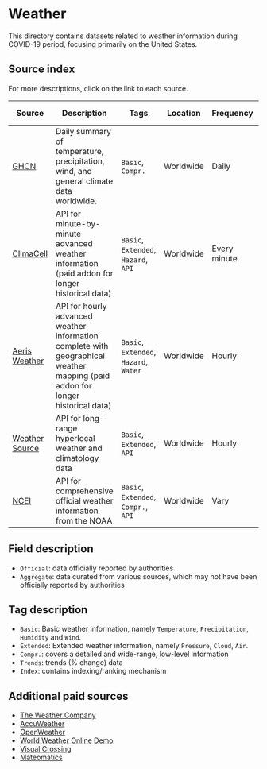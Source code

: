 # Weather

This directory contains datasets related to weather information during COVID-19 period, focusing primarily on the United States.

## Source index

For more descriptions, click on the link to each source.

| Source | Description | Tags | Location | Frequency | Source Type | First Updated | Last Updated |
|-|-|-|-|-|-|-|-|
| [GHCN](ghcn/) | Daily summary of temperature, precipitation, wind, and general climate data worldwide. | `Basic`, `Compr.` | Worldwide | Daily | Official | 01/01/1849 | - |
| [ClimaCell](climacell/) | API for minute-by-minute advanced weather information (paid addon for longer historical data)| `Basic`, `Extended`, `Hazard`, `API` |  Worldwide | Every minute | Aggregate | 4 weeks back | - |
| [Aeris Weather](aeris/) | API for hourly advanced weather information complete with geographical weather mapping (paid addon for longer historical data) | `Basic`, `Extended`, `Hazard`, `Water` | Worldwide | Hourly | Aggregate | 1 month back | - | - |
| [Weather Source](weathersource/) | API for long-range hyperlocal weather and climatology data | `Basic`, `Extended`, `API` | Worldwide | Hourly | Aggregate | 2000 | - |
| [NCEI](ncei/) | API for comprehensive official weather information from the NOAA | `Basic`, `Extended`, `Compr.`, `API` | Worldwide | Vary | Official | 01/01/1849 | - |

## Field description
- `Official`: data officially reported by authorities
- `Aggregate`: data curated from various sources, which may not have been officially reported by authorities

## Tag description
- `Basic`: Basic weather information, namely `Temperature`, `Precipitation`, `Humidity` and `Wind`.
- `Extended`: Extended weather information, namely `Pressure`, `Cloud`, `Air`.
- `Compr.`: covers a detailed and wide-range, low-level information
- `Trends`: trends (% change) data
- `Index`: contains indexing/ranking mechanism

## Additional paid sources
- [The Weather Company](https://www.ibm.com/products/weather-company-data-packages)
- [AccuWeather](https://enterprisesolutions.accuweather.com/current-historical-weather/historical-weather)
- [OpenWeather](https://openweathermap.org/history)
- [World Weather Online](https://www.worldweatheronline.com/developer/) [Demo](https://towardsdatascience.com/obtain-historical-weather-forecast-data-in-csv-format-using-python-5a6c090fc828)
- [Visual Crossing](https://www.worldweatheronline.com/developer/)
- [Mateomatics](https://www.meteomatics.com/en/eshop)
